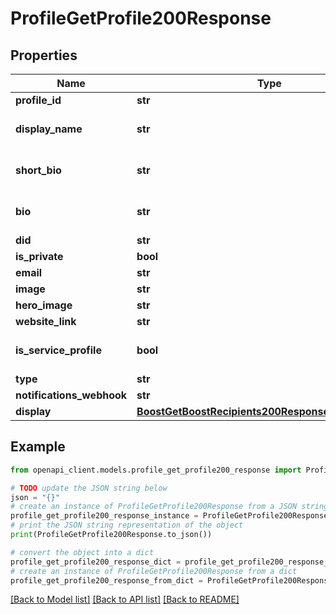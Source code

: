 # ProfileGetProfile200Response


## Properties

Name | Type | Description | Notes
------------ | ------------- | ------------- | -------------
**profile_id** | **str** |  | 
**display_name** | **str** |  | [optional] [default to '']
**short_bio** | **str** |  | [optional] [default to '']
**bio** | **str** |  | [optional] [default to '']
**did** | **str** |  | 
**is_private** | **bool** |  | [optional] 
**email** | **str** |  | [optional] 
**image** | **str** |  | [optional] 
**hero_image** | **str** |  | [optional] 
**website_link** | **str** |  | [optional] 
**is_service_profile** | **bool** |  | [optional] [default to False]
**type** | **str** |  | [optional] 
**notifications_webhook** | **str** |  | [optional] 
**display** | [**BoostGetBoostRecipients200ResponseInnerToDisplay**](BoostGetBoostRecipients200ResponseInnerToDisplay.md) |  | [optional] 

## Example

```python
from openapi_client.models.profile_get_profile200_response import ProfileGetProfile200Response

# TODO update the JSON string below
json = "{}"
# create an instance of ProfileGetProfile200Response from a JSON string
profile_get_profile200_response_instance = ProfileGetProfile200Response.from_json(json)
# print the JSON string representation of the object
print(ProfileGetProfile200Response.to_json())

# convert the object into a dict
profile_get_profile200_response_dict = profile_get_profile200_response_instance.to_dict()
# create an instance of ProfileGetProfile200Response from a dict
profile_get_profile200_response_from_dict = ProfileGetProfile200Response.from_dict(profile_get_profile200_response_dict)
```
[[Back to Model list]](../README.md#documentation-for-models) [[Back to API list]](../README.md#documentation-for-api-endpoints) [[Back to README]](../README.md)


